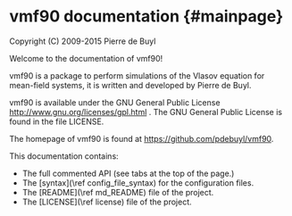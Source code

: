 vmf90 documentation {#mainpage}
===================

Copyright (C) 2009-2015 Pierre de Buyl

Welcome to the documentation of vmf90!

vmf90 is a package to perform simulations of the Vlasov equation for mean-field
systems, it is written and developed by Pierre de Buyl.

vmf90 is available under the GNU General Public License
http://www.gnu.org/licenses/gpl.html . The GNU General Public License is found
in the file LICENSE.

The homepage of vmf90 is found at <a href="https://github.com/pdebuyl/vmf90">https://github.com/pdebuyl/vmf90</a>.

This documentation contains:
- The full commented API (see tabs at the top of the page.)
- The [syntax](\ref config_file_syntax) for the configuration files.
- The [README](\ref md_README) file of the project.
- The [LICENSE](\ref license) file of the project.
